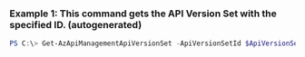 ### Example 1: This command gets the API Version Set with the specified ID. (autogenerated)
```powershell
PS C:\> Get-AzApiManagementApiVersionSet -ApiVersionSetId $ApiVersionSetId -Context $ApiMgmtContext
```


